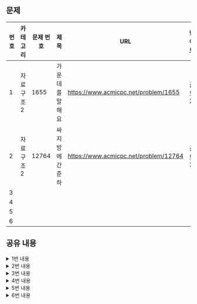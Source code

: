 ## 문제

|번호|카테고리|문제 번호|제목|URL|난이도|
|---|---|---|---|---|---|
|1|자료구조2|1655|가운데를 말해요|https://www.acmicpc.net/problem/1655|골드2|
|2|자료구조2|12764|싸지방에 간 준하|https://www.acmicpc.net/problem/12764|골드3|
|3||||||
|4||||||
|5||||||
|6||||||

## 공유 내용
  
<details>
<summary>1번 내용</summary>
<div markdown="1">

  ```python
  #코드 공유
  import sys
import heapq
# 리스트를 이용하니 시간초과가 되어서 문제풀이를 찾아보니 left_heap과 right_heap을 구현함으로써 증앙값을 구해야 한다고 한다. 
# (관련 블로그를 참고하여 해당 알고리즘을 공부하였다)

def input():
  return sys.stdin.readline().rstrip()

left_heap = []
right_heap = []
n = int(input()) # 입력받을 숫자 개수

for _ in range(n):
  value = int(input())
  # 중앙값보다 작은 경우 left_heap에 원소를 추가
  if len(left_heap) == len(right_heap):
    heapq.heappush(left_heap, -value)
  # 중앙값보다 큰 경우 right_heap에 원소를 추가
  else:
    heapq.heappush(right_heap, value)

  # rightHeap에 원소를 넣는 차례에 leftHeap보다 작은 값을 넣게 된다면
  # rightHeap에 중간값보다 큰 원소가 들어가게 되므로
  # leftHeap의 첫 원소와 rightHeap의 첫 원소를 교체하여 균형을 유지
  if right_heap and right_heap[0] < -left_heap[0]:
    left_value = heapq.heappop(left_heap)
    right_value = heapq.heappop(right_heap)

    heapq.heappush(left_heap, -right_value)
    heapq.heappush(right_heap, -left_value)

  # leftheap의 첫 번째 원소가 중앙값이 됨
  print(-left_heap[0])


  ```
* 관련 내용 링크(블로그 등)

  * https://hongcoding.tistory.com/93

</div>
</details>


<details>
<summary>2번 내용</summary>
<div markdown="1">

  ```python
  # 코드 공유
  # 시간초과 해결 못하겠어 .. 일단 보류.. 
  import sys

def input():
  return sys.stdin.readline().rstrip()

# 각 사람의 컴퓨터 이용 시작 시각과 종료 시각을 입력받음
n = int(input()) # 사람 수
time = []
for _ in range(n): 
  time.append(list(map(int, input().split(' ')))) # [이용 시작 시간, 종료 시간]
time.sort()

player = []
computer = []
current = 0

for start, end in time:
  
  # 현재 시점 업데이트
  current = start

  # 종료 시간이 지난 player들은 삭제
  for idx, p in enumerate(player):
    if p!= 0 and p[1] < current:
      player[idx] = 0
      
  # 새로운 player 추가
  try:
    computer_number = player.index(0)
    player[computer_number] = [start, end]
    computer[computer_number] += 1
  except:
    player.append([start, end])
    computer.append(1)

   
print(len(computer))
for x in computer:
  print(x, end = " ")


  ```
* 관련 내용 링크(블로그 등)

  *

</div>
</details>

<details>
<summary>3번 내용</summary>
<div markdown="1">

  ```python
  #코드 공유
  ## 주석 필수


  ```
* 관련 내용 링크(블로그 등)

  *

</div>
</details>


<details>
<summary>4번 내용</summary>
<div markdown="1">

  ```python
  #코드 공유
  ## 주석 필수


  ```
* 관련 내용 링크(블로그 등)

  *

</div>
</details>


<details>
<summary>5번 내용</summary>
<div markdown="1">

  ```python
  #코드 공유
  ## 주석 필수


  ```
* 관련 내용 링크(블로그 등)

  *

</div>
</details>


<details>
<summary>6번 내용</summary>
<div markdown="1">

  ```python
  #코드 공유
  ## 주석 필수


  ```
* 관련 내용 링크(블로그 등)

  *

</div>
</details>
